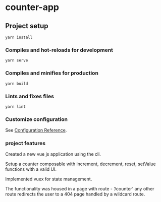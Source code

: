 # counter-app

## Project setup
```
yarn install
```

### Compiles and hot-reloads for development
```
yarn serve
```

### Compiles and minifies for production
```
yarn build
```

### Lints and fixes files
```
yarn lint
```

### Customize configuration
See [Configuration Reference](https://cli.vuejs.org/config/).



### project features
Created a new vue js application using the cli.

Setup a counter composable with increment, decrement, reset, setValue functions with a valid UI.

Implemented vuex for state management. 

The functionality was housed in a page with route - ‘/counter’ any other route redirects the user to a 404 page handled by a wildcard route.
